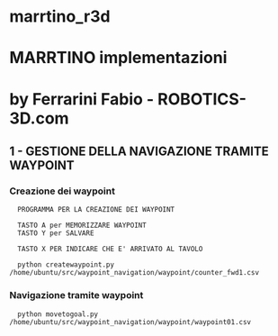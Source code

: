 # marrtino_r3d
# MARRTINO implementazioni
# by Ferrarini Fabio - ROBOTICS-3D.com




## 1 - GESTIONE DELLA NAVIGAZIONE TRAMITE WAYPOINT
    
###   Creazione dei waypoint 
    
      PROGRAMMA PER LA CREAZIONE DEI WAYPOINT 

      TASTO A per MEMORIZZARE WAYPOINT
      TASTO Y per SALVARE

      TASTO X PER INDICARE CHE E' ARRIVATO AL TAVOLO 

      python createwaypoint.py /home/ubuntu/src/waypoint_navigation/waypoint/counter_fwd1.csv

       
###   Navigazione tramite waypoint
      

      python movetogoal.py /home/ubuntu/src/waypoint_navigation/waypoint/waypoint01.csv
